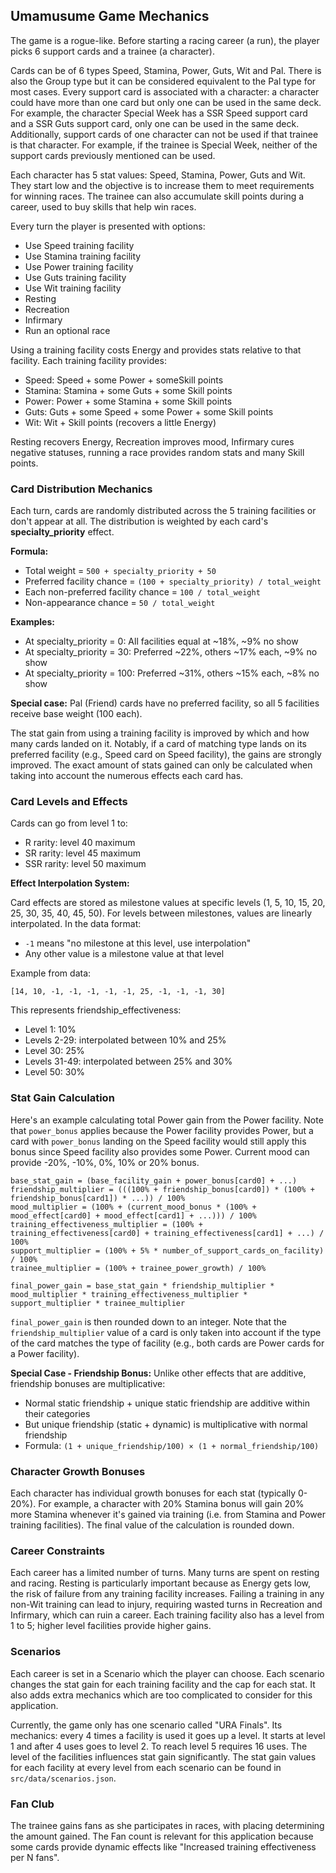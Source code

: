 ## Umamusume Game Mechanics

The game is a rogue-like. Before starting a racing career (a run), the player picks 6 support cards and a trainee (a character).

Cards can be of 6 types Speed, Stamina, Power, Guts, Wit and Pal. There is also the Group type but it can be considered equivalent to the Pal type for most cases. Every support card is associated with a character: a character could have more than one card but only one can be used in the same deck. For example, the character Special Week has a SSR Speed support card and a SSR Guts support card, only one can be used in the same deck. Additionally, support cards of one character can not be used if that trainee is that character. For example, if the trainee is Special Week, neither of the support cards previously mentioned can be used.

Each character has 5 stat values: Speed, Stamina, Power, Guts and Wit. They start low and the objective is to increase them to meet requirements for winning races. The trainee can also accumulate skill points during a career, used to buy skills that help win races.

Every turn the player is presented with options:
- Use Speed training facility
- Use Stamina training facility
- Use Power training facility
- Use Guts training facility
- Use Wit training facility
- Resting
- Recreation
- Infirmary
- Run an optional race

Using a training facility costs Energy and provides stats relative to that facility. Each training facility provides:
- Speed: Speed + some Power + someSkill points
- Stamina: Stamina + some Guts + some Skill points
- Power: Power + some Stamina + some Skill points
- Guts: Guts + some Speed + some Power + some Skill points
- Wit: Wit + Skill points (recovers a little Energy)

Resting recovers Energy, Recreation improves mood, Infirmary cures negative statuses, running a race provides random stats and many Skill points.

### Card Distribution Mechanics

Each turn, cards are randomly distributed across the 5 training facilities or don't appear at all. The distribution is weighted by each card's **specialty_priority** effect.

**Formula:**
- Total weight = `500 + specialty_priority + 50`
- Preferred facility chance = `(100 + specialty_priority) / total_weight`
- Each non-preferred facility chance = `100 / total_weight`  
- Non-appearance chance = `50 / total_weight`

**Examples:**
- At specialty_priority = 0: All facilities equal at ~18%, ~9% no show
- At specialty_priority = 30: Preferred ~22%, others ~17% each, ~9% no show
- At specialty_priority = 100: Preferred ~31%, others ~15% each, ~8% no show

**Special case:** Pal (Friend) cards have no preferred facility, so all 5 facilities receive base weight (100 each).

The stat gain from using a training facility is improved by which and how many cards landed on it. Notably, if a card of matching type lands on its preferred facility (e.g., Speed card on Speed facility), the gains are strongly improved. The exact amount of stats gained can only be calculated when taking into account the numerous effects each card has.

### Card Levels and Effects

Cards can go from level 1 to:
- R rarity: level 40 maximum
- SR rarity: level 45 maximum
- SSR rarity: level 50 maximum

**Effect Interpolation System:**

Card effects are stored as milestone values at specific levels (1, 5, 10, 15, 20, 25, 30, 35, 40, 45, 50). For levels between milestones, values are linearly interpolated. In the data format:
- `-1` means "no milestone at this level, use interpolation"
- Any other value is a milestone value at that level

Example from data:
```
[14, 10, -1, -1, -1, -1, -1, 25, -1, -1, -1, 30]
```
This represents friendship_effectiveness:
- Level 1: 10%
- Levels 2-29: interpolated between 10% and 25%
- Level 30: 25%
- Levels 31-49: interpolated between 25% and 30%
- Level 50: 30%

### Stat Gain Calculation

Here's an example calculating total Power gain from the Power facility. Note that `power_bonus` applies because the Power facility provides Power, but a card with `power_bonus` landing on the Speed facility would still apply this bonus since Speed facility also provides some Power. Current mood can provide -20%, -10%, 0%, 10% or 20% bonus.

```
base_stat_gain = (base_facility_gain + power_bonus[card0] + ...)
friendship_multiplier = (((100% + friendship_bonus[card0]) * (100% + friendship_bonus[card1]) * ...)) / 100%
mood_multiplier = (100% + (current_mood_bonus * (100% + mood_effect[card0] + mood_effect[card1] + ...))) / 100%
training_effectiveness_multiplier = (100% + training_effectiveness[card0] + training_effectiveness[card1] + ...) / 100%
support_multiplier = (100% + 5% * number_of_support_cards_on_facility) / 100%
trainee_multiplier = (100% + trainee_power_growth) / 100%

final_power_gain = base_stat_gain * friendship_multiplier * mood_multiplier * training_effectiveness_multiplier * support_multiplier * trainee_multiplier
```

`final_power_gain` is then rounded down to an integer. Note that the `friendship_multiplier` value of a card is only taken into account if the type of the card matches the type of facility (e.g., both cards are Power cards for a Power facility).

**Special Case - Friendship Bonus:**
Unlike other effects that are additive, friendship bonuses are multiplicative:
- Normal static friendship + unique static friendship are additive within their categories
- But unique friendship (static + dynamic) is multiplicative with normal friendship
- Formula: `(1 + unique_friendship/100) × (1 + normal_friendship/100)`

### Character Growth Bonuses

Each character has individual growth bonuses for each stat (typically 0-20%). For example, a character with 20% Stamina bonus will gain 20% more Stamina whenever it's gained via training (i.e. from Stamina and Power training facilities). The final value of the calculation is rounded down.

### Career Constraints

Each career has a limited number of turns. Many turns are spent on resting and racing. Resting is particularly important because as Energy gets low, the risk of failure from any training facility increases. Failing a training in any non-Wit training can lead to injury, requiring wasted turns in Recreation and Infirmary, which can ruin a career. Each training facility also has a level from 1 to 5; higher level facilities provide higher gains.

### Scenarios

Each career is set in a Scenario which the player can choose. Each scenario changes the stat gain for each training facility and the cap for each stat. It also adds extra mechanics which are too complicated to consider for this application.

Currently, the game only has one scenario called "URA Finals". Its mechanics: every 4 times a facility is used it goes up a level. It starts at level 1 and after 4 uses goes to level 2. To reach level 5 requires 16 uses. The level of the facilities influences stat gain significantly. The stat gain values for each facility at every level from each scenario can be found in `src/data/scenarios.json`.

### Fan Club

The trainee gains fans as she participates in races, with placing determining the amount gained. The Fan count is relevant for this application because some cards provide dynamic effects like "Increased training effectiveness per N fans".
